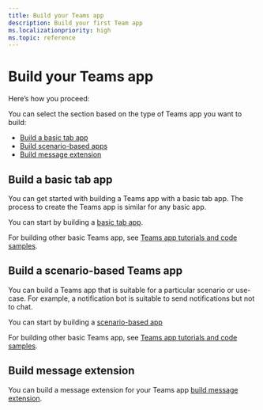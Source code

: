 ```yaml
---
title: Build your Teams app
description: Build your first Team app
ms.localizationpriority: high
ms.topic: reference
---
```

# Build your Teams app

Here’s how you proceed:

You can select the section based on the type of Teams app you want to build:

* [Build a basic tab app](#build-a-basic-tab-app)
* [Build scenario-based apps](#build-a-scenario-based-teams-app)
* [Build message extension](#build-message-extension)

## Build a basic tab app

You can get started with building a Teams app with a basic tab app. The process to create the Teams app is similar for any basic app.

You can start by building a [basic tab app](../sbs-gs-javascript.yml).

For building other basic Teams app, see [Teams app tutorials and code samples](teams-toolkit-tutorial.md).

## Build a scenario-based Teams app

You can build a Teams app that is suitable for a particular scenario or use-case. For example, a notification bot is suitable to send notifications but not to chat.

You can start by building a [scenario-based app](../sbs-gs-notificationbot.yml)

For building other basic Teams app, see [Teams app tutorials and code samples](teams-toolkit-tutorial.md).

## Build message extension

You can build a message extension for your Teams app [build message extension](build-message-extension.md).
